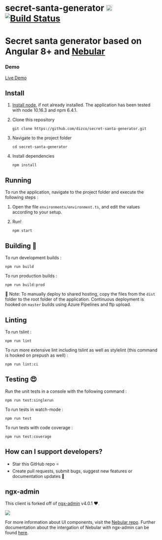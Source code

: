 # secret-santa-generator [<img src="https://i.imgur.com/oMcxwZ0.png" alt="Eva Design System" height="20px" />](https://eva.design) [![Build Status](https://dev.azure.com/gabrielbourgault/Secret%20Santa/_apis/build/status/dizco.secret-santa-generator?branchName=master)](https://dev.azure.com/gabrielbourgault/Secret%20Santa/_build/latest?definitionId=11&branchName=master)

# Secret santa generator based on Angular 8+ and <a href="https://github.com/akveo/nebular">Nebular</a>

### Demo

<a target="_blank" href="https://secretsantagenerator.kiosoft.ca">Live Demo</a>

## Install

1. [Install node](https://nodejs.org/en/), if not already installed. The application has been tested with node 10.16.3 and npm 6.4.1.

2. Clone this repository 
    ```shell
    git clone https://github.com/dizco/secret-santa-generator.git
    ```

3. Navigate to the project folder
    ```shell
    cd secret-santa-generator
    ```

4. Install dependencies
    ```shell
    npm install
    ```

## Running

To run the application, navigate to the project folder and execute the following steps :

1. Open the file `environments/environment.ts`, and edit the values according to your setup.

2. Run!
    ```shell
    npm start
    ```

## Building :construction_worker:

To run development builds :
```shell
npm run build
```

To run production builds :
```shell
npm run build:prod
```

:rocket: Note: To manually deploy to shared hosting, copy the files from the `dist` folder to the root folder of the application. Continuous deployment is hooked on `master` builds using Azure Pipelines and ftp upload.

## Linting

To run tslint :
```shell
npm run lint
```

To run more extensive lint including tslint as well as stylelint (this command is hooked on prepush as well) :
```shell
npm run lint:ci
```

## Testing :heart_eyes:

Run the unit tests in a console with the following command :
```shell
npm run test:singlerun
```

To run tests in watch-mode :
```shell
npm run test
```

To run tests with code coverage :
```shell
npm run test:coverage
```

## How can I support developers?
- Star this GitHub repo :star:
- Create pull requests, submit bugs, suggest new features or documentation updates :wrench:

## ngx-admin
This client is forked off of [ngx-admin](https://github.com/akveo/nebular) v4.0.1 :heart:.

<a target="_blank" href="http://akveo.com/ngx-admin/"><img src="https://i.imgur.com/iJu2YDF.png"/></a>

For more information about UI components, visit the [Nebular repo](https://github.com/akveo/nebular). Further documentation about the intergation of Nebular with ngx-admin can be found [here](https://akveo.github.io/nebular/#/docs/installation/based-on-starter-kit-ngxadmin).

